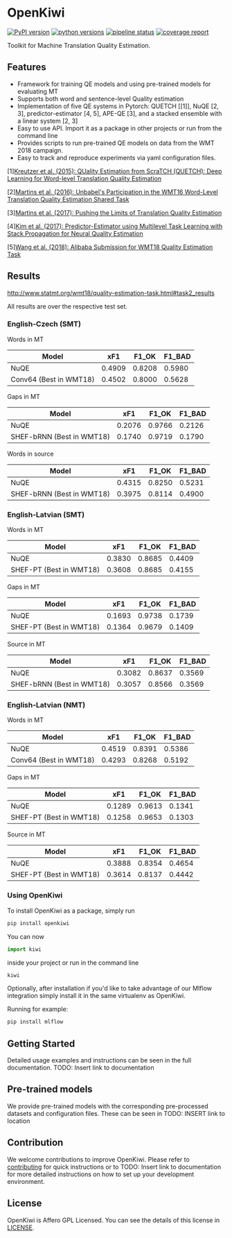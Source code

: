 # OpenKiwi

[![PyPI version](https://badge.fury.io/py/openkiwi.svg)](https://badge.fury.io/py/openkiwi)
[![python versions](https://img.shields.io/pypi/pyversions/openkiwi.svg)](https://pypi.org/project/openkiwi/)
[![pipeline status](https://gitlab.com/Unbabel/OpenKiwi/badges/master/pipeline.svg)](https://gitlab.com/Unbabel/OpenKiwi/commits/master)
[![coverage report](https://gitlab.com/Unbabel/OpenKiwi/badges/master/coverage.svg)](https://gitlab.com/Unbabel/OpenKiwi/commits/master)
    
    
Toolkit for Machine Translation Quality Estimation.

## Features

* Framework for training QE models and using pre-trained models for evaluating MT
* Supports both word and sentence-level Quality estimation
* Implementation of five QE systems in Pytorch: QUETCH [[1]], NuQE [2, 3], predictor-estimator [4, 5], APE-QE [3], and a stacked ensemble with a linear system [2, 3] 
* Easy to use API. Import it as a package in other projects or run from the command line
* Provides scripts to run pre-trained QE models on data from the WMT 2018 campaign.
* Easy to track and reproduce experiments via yaml configuration files.

[1][Kreutzer et al. (2015): QUality Estimation from ScraTCH (QUETCH): Deep Learning for Word-level Translation Quality Estimation](http://aclweb.org/anthology/W15-3037)

[2][Martins et al. (2016): Unbabel's Participation in the WMT16 Word-Level Translation Quality Estimation Shared Task](http://www.aclweb.org/anthology/W16-2387)

[3][Martins et al. (2017): Pushing the Limits of Translation Quality Estimation](http://www.aclweb.org/anthology/Q17-1015)

[4][Kim et al. (2017): Predictor-Estimator using Multilevel Task Learning with Stack Propagation for Neural Quality Estimation](http://www.aclweb.org/anthology/W17-4763)

[5][Wang et al. (2018): Alibaba Submission for WMT18 Quality Estimation Task](http://statmt.org/wmt18/pdf/WMT093.pdf)

## Results

http://www.statmt.org/wmt18/quality-estimation-task.html#task2_results

All results are over the respective test set.

### English-Czech (SMT)

Words in MT

Model                  | xF1    | F1_OK  | F1_BAD
-----------------------|--------|--------|-------
NuQE                   | 0.4909 | 0.8208 | 0.5980
Conv64 (Best in WMT18) | 0.4502 | 0.8000 | 0.5628


Gaps in MT

Model                     | xF1    | F1_OK  | F1_BAD
--------------------------|--------|--------|-------
NuQE                      | 0.2076 | 0.9766 | 0.2126
SHEF-bRNN (Best in WMT18) | 0.1740 | 0.9719 | 0.1790


Words in source

Model                     | xF1    | F1_OK  | F1_BAD
--------------------------|--------|--------|-------
NuQE                      | 0.4315 | 0.8250 | 0.5231
SHEF-bRNN (Best in WMT18) | 0.3975 | 0.8114 | 0.4900


### English-Latvian (SMT)

Words in MT

Model                     | xF1    | F1_OK  | F1_BAD
--------------------------|--------|--------|-------
NuQE                      | 0.3830 | 0.8685 | 0.4409
SHEF-PT (Best in WMT18)   | 0.3608 | 0.8685 | 0.4155


Gaps in MT

Model                     | xF1    | F1_OK  | F1_BAD
--------------------------|--------|--------|-------
NuQE                      | 0.1693 | 0.9738 | 0.1739
SHEF-PT (Best in WMT18)   | 0.1364 | 0.9679 | 0.1409


Source in MT

Model                     | xF1    | F1_OK  | F1_BAD
--------------------------|--------|--------|-------
NuQE                      | 0.3082 | 0.8637 | 0.3569
SHEF-bRNN (Best in WMT18) | 0.3057 | 0.8566 | 0.3569


### English-Latvian (NMT)

Words in MT

Model                    | xF1    | F1_OK  | F1_BAD
-------------------------|--------|--------|-------
NuQE                     | 0.4519 | 0.8391 | 0.5386
Conv64 (Best in WMT18)   | 0.4293 | 0.8268 | 0.5192


Gaps in MT

Model                     | xF1    | F1_OK  | F1_BAD
--------------------------|--------|--------|-------
NuQE                      | 0.1289 | 0.9613 | 0.1341
SHEF-PT (Best in WMT18)   | 0.1258 | 0.9653 | 0.1303


Source in MT

Model                   | xF1    | F1_OK  | F1_BAD
------------------------|--------|--------|-------
NuQE                    | 0.3888 | 0.8354 | 0.4654
SHEF-PT (Best in WMT18) | 0.3614 | 0.8137 | 0.4442



### Using OpenKiwi

To install OpenKiwi as a package, simply run
```bash
pip install openkiwi
```

You can now
```python
import kiwi
```
inside your project or run in the command line
```bash
kiwi
```

Optionally, after installation if you'd like to take advantage of our Mlflow integration simply install it in the same virtualenv as OpenKiwi.

Running for example:

```bash
pip install mlflow
```


## Getting Started

Detailed usage examples and instructions can be seen in the full documentation. 
TODO: Insert link to documentation

## Pre-trained models

We provide pre-trained models with the corresponding pre-processed datasets and configuration
files. These can be seen in TODO: INSERT link to location

## Contribution

We welcome contributions to improve OpenKiwi. Please refer to [contributing](CONTRIBUTING.md) for quick instructions or to TODO: Insert link to documentation for more detailed instructions on how to set up your development environment.

## License

OpenKiwi is Affero GPL Licensed. You can see the details of this license in [LICENSE](LICENSE.md).
